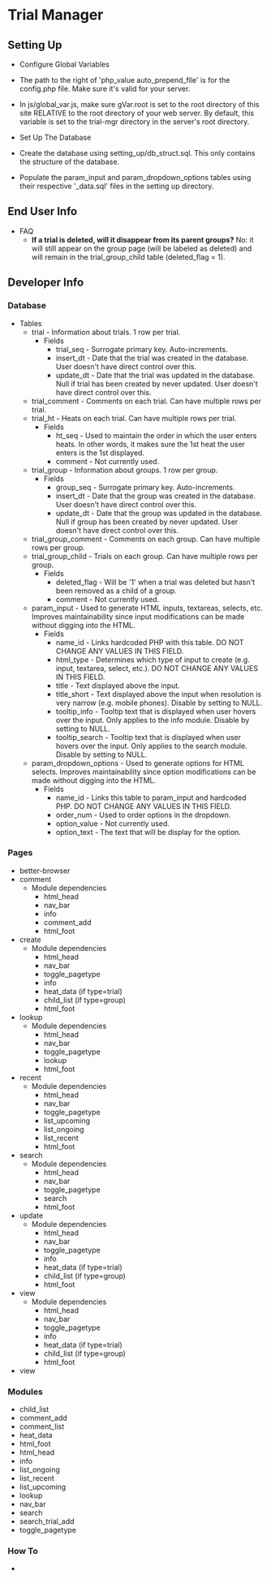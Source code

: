 # Trial Manager

## Setting Up

* Configure Global Variables
 * The path to the right of 'php_value auto_prepend_file' is for the config.php file. Make sure it's valid for your server.
 * In js/global_var.js, make sure gVar.root is set to the root directory of this site RELATIVE to the root directory of your web server. By default, this variable is set to the trial-mgr directory in the server's root directory.
 
* Set Up The Database
 * Create the database using setting_up/db_struct.sql. This only contains the structure of the database.
 * Populate the param_input and param_dropdown_options tables using their respective '_data.sql' files in the setting up directory.



## End User Info

* FAQ
	* **If a trial is deleted, will it disappear from its parent groups?** No: it will still appear on the group page (will be labeled as deleted) and will remain in the trial_group_child table (deleted_flag = 1).



## Developer Info

### Database

* Tables
	* trial - Information about trials. 1 row per trial.
		* Fields
			* trial_seq - Surrogate primary key. Auto-increments.
			* insert_dt - Date that the trial was created in the database. User doesn't have direct control over this.
			* update_dt - Date that the trial was updated in the database. Null if trial has been created by never updated. User doesn't have direct control over this.
	* trial_comment - Comments on each trial. Can have multiple rows per trial.
	* trial_ht - Heats on each trial. Can have multiple rows per trial.
		* Fields
			* ht_seq - Used to maintain the order in which the user enters heats. In other words, it makes sure the 1st heat the user enters is the 1st displayed.
			* comment - Not currently used.
	* trial_group - Information about groups. 1 row per group.
		* Fields
			* group_seq - Surrogate primary key. Auto-increments.
			* insert_dt - Date that the group was created in the database. User doesn't have direct control over this.
			* update_dt - Date that the group was updated in the database. Null if group has been created by never updated. User doesn't have direct control over this.
	* trial_group_comment - Comments on each group. Can have multiple rows per group.
	* trial_group_child - Trials on each group. Can have multiple rows per group.
		* Fields
			* deleted_flag - Will be '1' when a trial was deleted but hasn't been removed as a child of a group.
			* comment - Not currently used.
	* param_input - Used to generate HTML inputs, textareas, selects, etc. Improves maintainability since input modifications can be made without digging into the HTML.
		* Fields
			* name_id - Links hardcoded PHP with this table. DO NOT CHANGE ANY VALUES IN THIS FIELD.
			* html_type - Determines which type of input to create (e.g. input, textarea, select, etc.). DO NOT CHANGE ANY VALUES IN THIS FIELD.
			* title - Text displayed above the input.
			* title_short - Text displayed above the input when resolution is very narrow (e.g. mobile phones). Disable by setting to NULL.
			* tooltip_info - Tooltip text that is displayed when user hovers over the input. Only applies to the info module. Disable by setting to NULL.
			* tooltip_search - Tooltip text that is displayed when user hovers over the input. Only applies to the search module. Disable by setting to NULL.
	* param_dropdown_options - Used to generate options for HTML selects. Improves maintainability since option modifications can be made without digging into the HTML.
		* Fields
			* name_id - Links this table to param_input and hardcoded PHP. DO NOT CHANGE ANY VALUES IN THIS FIELD.
			* order_num - Used to order options in the dropdown.
			* option_value - Not currently used.
			* option_text - The text that will be display for the option.

### Pages

* better-browser
* comment
	* Module dependencies
		* html_head
		* nav_bar
		* info
		* comment_add
		* html_foot
* create
	* Module dependencies
		* html_head
		* nav_bar
		* toggle_pagetype
		* info
		* heat_data (if type=trial)
		* child_list (if type=group)
		* html_foot
* lookup
	* Module dependencies
		* html_head
		* nav_bar
		* toggle_pagetype
		* lookup
		* html_foot
* recent
	* Module dependencies
		* html_head
		* nav_bar
		* toggle_pagetype
		* list_upcoming
		* list_ongoing
		* list_recent
		* html_foot
* search
	* Module dependencies
		* html_head
		* nav_bar
		* toggle_pagetype
		* search
		* html_foot
* update
	* Module dependencies
		* html_head
		* nav_bar
		* toggle_pagetype
		* info
		* heat_data (if type=trial)
		* child_list (if type=group)
		* html_foot
* view
	* Module dependencies
		* html_head
		* nav_bar
		* toggle_pagetype
		* info
		* heat_data (if type=trial)
		* child_list (if type=group)
		* html_foot
* view

### Modules

* child_list
* comment_add
* comment_list
* heat_data
* html_foot
* html_head
* info
* list_ongoing
* list_recent
* list_upcoming
* lookup
* nav_bar
* search
* search_trial_add
* toggle_pagetype

### How To

* 
